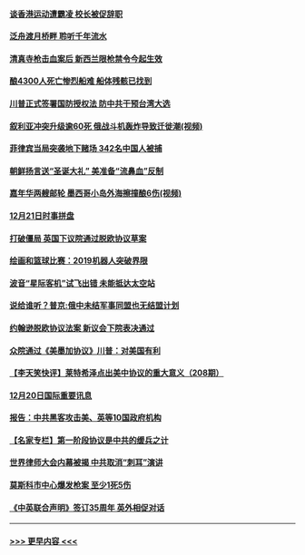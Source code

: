 #### [谈香港运动遭霸凌 校长被促辞职](../pages/prog202/a102734865.md?t=12220811) 
#### [泛舟渡月桥畔 聆听千年流水](../pages/prog202/a102734863.md?t=12220811) 
#### [清真寺枪击血案后 新西兰限枪禁令今起生效](../pages/prog202/a102734655.md?t=12220811) 
#### [酿4300人死亡惨烈船难 船体残骸已找到](../pages/prog202/a102734585.md?t=12220811) 
#### [川普正式签署国防授权法 防中共干预台湾大选](../pages/prog202/a102734587.md?t=12220811) 
#### [叙利亚冲突升级逾60死 俄战斗机轰炸导致迁徙潮(视频)](../pages/prog202/a102734403.md?t=12220811) 
#### [菲律宾当局突袭地下赌场 342名中国人被捕](../pages/prog202/a102734392.md?t=12220811) 
#### [朝鲜扬言送“圣诞大礼” 美准备“流鼻血”反制](../pages/prog202/a102734387.md?t=12220811) 
#### [嘉年华两艘邮轮 墨西哥小岛外海擦撞酿6伤(视频)](../pages/prog202/a102734357.md?t=12220811) 
#### [12月21日时事拼盘](../pages/prog202/a102734213.md?t=12220811) 
#### [打破僵局 英国下议院通过脱欧协议草案](../pages/prog202/a102734197.md?t=12220811) 
#### [绘画和篮球比赛：2019机器人突破界限](../pages/prog202/a102734175.md?t=12220811) 
#### [波音“星际客机”试飞出错 未能抵达太空站](../pages/prog202/a102734149.md?t=12220811) 
#### [说给谁听？普京:俄中未结军事同盟也无结盟计划](../pages/prog202/a102734128.md?t=12220811) 
#### [约翰逊脱欧协议法案 新议会下院表决通过](../pages/prog202/a102734008.md?t=12220811) 
#### [众院通过《美墨加协议》川普：对美国有利](../pages/prog202/a102733996.md?t=12220811) 
#### [【李天笑快评】莱特希泽点出美中协议的重大意义（208期）](../pages/prog202/a102733955.md?t=12220811) 
#### [12月20日国际重要讯息](../pages/prog202/a102733811.md?t=12220811) 
#### [报告：中共黑客攻击美、英等10国政府机构](../pages/prog202/a102733695.md?t=12220811) 
#### [【名家专栏】第一阶段协议是中共的缓兵之计](../pages/prog202/a102733104.md?t=12220811) 
#### [世界律师大会内幕被揭 中共取消“刺耳”演讲](../pages/prog202/a102733621.md?t=12220811) 
#### [莫斯科市中心爆发枪案 至少1死5伤](../pages/prog202/a102733367.md?t=12220811) 
#### [《中英联合声明》签订35周年 英外相促对话](../pages/prog202/a102733192.md?t=12220811) 

----
#### [ >>> 更早内容 <<< ](../indexes/prog202-earlier.md)
